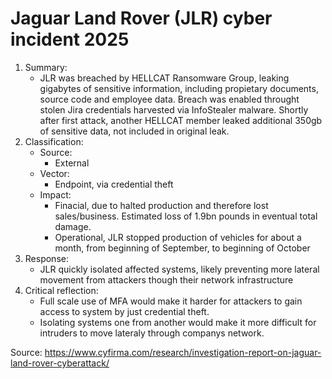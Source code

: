 # Jaguar Land Rover (JLR) cyber incident 2025
1. Summary:
    - JLR was breached by HELLCAT Ransomware Group, leaking gigabytes of sensitive information, including propietary documents, source code and employee data. Breach was enabled throught stolen Jira credentials harvested via InfoStealer malware. Shortly after first attack, another HELLCAT member leaked additional 350gb of sensitive data, not included in original leak.
2. Classification:  
    - Source:
        - External
    - Vector:
        - Endpoint, via credential theft
    - Impact:
        - Finacial, due to halted production and therefore lost sales/business. Estimated loss of 1.9bn pounds in eventual total damage.
        - Operational, JLR stopped production of vehicles for about a month, from beginning of September, to beginning of October
3. Response:
    - JLR quickly isolated affected systems, likely preventing more lateral movement from attackers though their network infrastructure
4. Critical reflection:
    - Full scale use of MFA would make it harder for attackers to gain access to system by just credential theft.
    - Isolating systems one from another would make it more difficult for intruders to move lateraly through companys network.

Source: https://www.cyfirma.com/research/investigation-report-on-jaguar-land-rover-cyberattack/